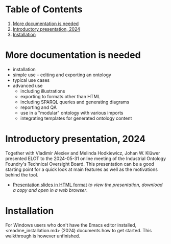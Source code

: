 
# Table of Contents

1.  [More documentation is needed](#orgf5215d8)
2.  [Introductory presentation, 2024](#org8b0d17b)
3.  [Installation](#orgf8ba5e4)



<a id="orgf5215d8"></a>

# More documentation is needed

-   installation
-   simple use &#x2013; editing and exporting an ontology
-   typical use cases
-   advanced use
    -   including illustrations
    -   exporting to formats other than HTML
    -   including SPARQL queries and generating diagrams
    -   reporting and QA
    -   use in a "modular" ontology with various imports
    -   integrating templates for generated ontology content


<a id="org8b0d17b"></a>

# Introductory presentation, 2024

Together with Vladimir Alexiev and Melinda Hodkiewicz, Johan W. Klüwer presented ELOT to the 2024-05-31 online meeting of the Industrial Ontology Foundry's Technical Oversight Board.
This presentation can be a good starting point for a quick look at main features as well as the motivations behind the tool.

-   [Presentation slides in HTML format](20240525T181908--elot-presented-to-iof-tob__elot_emacs_iof.html) *to view the presentation, download a copy and open in a web browser*.


<a id="orgf8ba5e4"></a>

# Installation

For Windows users who don't have the Emacs editor installed, <readme_installation.md> (2024) documents how to get started. This walkthrough is however unfinished.

